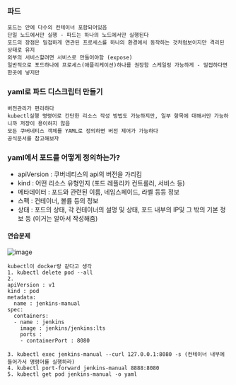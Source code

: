 ### 파드
```
포드는 안에 다수의 컨테이너 포함되어있음
단일 노드에서만 실행 - 파드는 하나의 노드에서만 실행된다
포드의 장점은 밀접하게 연관된 프로세스를 하나의 환경에서 동작하는 것처럼보이지만 격리된 상태로 유지
외부의 서비스할려면 서비스로 만들어야함 (expose)
일반적으로 포드하나에 프로세스(애플리케이션)하나를 권장함 스케일링 가능하게 - 밀접하다면 한곳에 넣지만
```


### yaml로 파드 디스크립터 만들기
```
버전관리가 편리하다
kubectl실행 명령어로 간단한 리소스 작성 방법도 가능하지만, 일부 항목에 대해서만 가능하니까 저장이 용이하지 않음
모든 쿠버네티스 객체를 YAML로 정의하면 버전 제어가 가능하다
공식문서를 참고해보자
```

### yaml에서 포드를 어떻게 정의하는가? 
- apiVersion : 쿠버네티스의 api의 버전을 가리킴
- kind : 어떤 리소스 유형인지 (포드 레플리카 컨트롤러, 서비스 등)
- 메타데이터 : 포드와 관련된 이름, 네임스페이드, 라벨 등등 정보
- 스펙 : 컨테이너, 볼륨 등의 정보
- 상태 : 포드의 상태, 각 컨테이너의 설명 및 상태, 포드 내부의 IP및 그 밖의 기본 정보 등 (이거는 알아서 작성해줌)
  

#### 연습문제
![image](https://github.com/cwangg897/learning/assets/79621675/2bb5d296-95ae-49a2-9f62-2b4202976528)
```
kubectl이 docker랑 같다고 생각
1. kubectl delete pod --all
2.
apiVersion : v1
kind : pod
metadata:
  name : jenkins-manual
spec:
  containers:
  - name : jenkins
    image : jenkins/jenkins:lts
    ports : 
    - containerPort : 8080
  
3. kubectl exec jenkins-manual --curl 127.0.0.1:8080 -s (컨테이너 내부에 들어가서 명령어를 실행하라)
4. kubectl port-forward jenkins-manual 8888:8080
5. kubectl get pod jenkins-manual -o yaml
```



